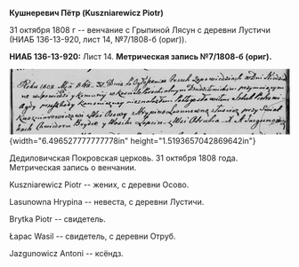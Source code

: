 **Кушнеревич Пётр (Kuszniarewicz Piotr)**

31 октября 1808 г -- венчание с Грыпиной Лясун с деревни Лустичи (НИАБ
136-13-920, лист 14, №7/1808-б (ориг)).

**НИАБ 136-13-920:** Лист 14. **Метрическая запись №7/1808-б (ориг).**

![](./media/836e55befe7425b75b7e55e00397fd7677df47dc.png){width="6.496527777777778in"
height="1.5193657042869642in"}

Дедиловичская Покровская церковь. 31 октября 1808 года. Метрическая
запись о венчании.

Kuszniarewicz Piotr -- жених, с деревни Осовo.

Lasunowna Hrypina -- невеста, с деревни Лустичи.

Brytka Piotr -- свидетель.

Łapac Wasil -- свидетель, с деревни Отруб.

Jazgunowicz Antoni -- ксёндз.
